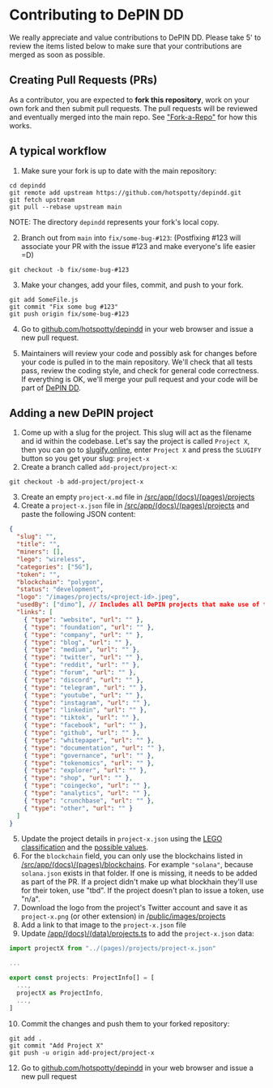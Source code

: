 # Contributing to DePIN DD

We really appreciate and value contributions to DePIN DD. Please take 5' to review the items listed below to make sure that your contributions are merged as soon as possible.

## Creating Pull Requests (PRs)

As a contributor, you are expected to **fork this repository**, work on your own fork and then submit pull requests. The pull requests will be reviewed and eventually merged into the main repo. See ["Fork-a-Repo"](https://help.github.com/articles/fork-a-repo/) for how this works.

## A typical workflow

1. Make sure your fork is up to date with the main repository:

```
cd depindd
git remote add upstream https://github.com/hotspotty/depindd.git
git fetch upstream
git pull --rebase upstream main
```

NOTE: The directory `depindd` represents your fork's local copy.

2. Branch out from `main` into `fix/some-bug-#123`:
   (Postfixing #123 will associate your PR with the issue #123 and make everyone's life easier =D)

```
git checkout -b fix/some-bug-#123
```

3. Make your changes, add your files, commit, and push to your fork.

```
git add SomeFile.js
git commit "Fix some bug #123"
git push origin fix/some-bug-#123
```

4. Go to [github.com/hotspotty/depindd](https://github.com/hotspotty/depindd) in your web browser and issue a new pull request.

5. Maintainers will review your code and possibly ask for changes before your code is pulled in to the main repository. We'll check that all tests pass, review the coding style, and check for general code correctness. If everything is OK, we'll merge your pull request and your code will be part of [DePIN DD](https://depindd.com).

## Adding a new DePIN project

1. Come up with a slug for the project. This slug will act as the filename and id within the codebase. Let's say the project is called `Project X`, then you can go to [slugify.online](https://slugify.online/), enter `Project X` and press the `SLUGIFY` button so you get your slug: `project-x`
2. Create a branch called `add-project/project-x`:

```shell
git checkout -b add-project/project-x
```

3. Create an empty `project-x.md` file in [/src/app/(docs)/(pages)/projects](</src/app/(docs)/(pages)/projects>)
4. Create a `project-x.json` file in [/src/app/(docs)/(pages)/projects](</src/app/(docs)/(pages)/projects>) and paste the following JSON content:

```json
{
  "slug": "",
  "title": "",
  "miners": [],
  "lego": "wireless",
  "categories": ["5G"],
  "token": "",
  "blockchain": "polygon",
  "status": "development",
  "logo": "/images/projects/<project-id>.jpeg",
  "usedBy": ["dimo"], // Includes all DePIN projects that make use of this project
  "links": [
    { "type": "website", "url": "" },
    { "type": "foundation", "url": "" },
    { "type": "company", "url": "" },
    { "type": "blog", "url": "" },
    { "type": "medium", "url": "" },
    { "type": "twitter", "url": "" },
    { "type": "reddit", "url": "" },
    { "type": "forum", "url": "" },
    { "type": "discord", "url": "" },
    { "type": "telegram", "url": "" },
    { "type": "youtube", "url": "" },
    { "type": "instagram", "url": "" },
    { "type": "linkedin", "url": "" },
    { "type": "tiktok", "url": "" },
    { "type": "facebook", "url": "" },
    { "type": "github", "url": "" },
    { "type": "whitepaper", "url": "" },
    { "type": "documentation", "url": "" },
    { "type": "governance", "url": "" },
    { "type": "tokenomics", "url": "" },
    { "type": "explorer", "url": "" },
    { "type": "shop", "url": "" },
    { "type": "coingecko", "url": "" },
    { "type": "analytics", "url": "" },
    { "type": "crunchbase", "url": "" },
    { "type": "other", "url": "" }
  ]
}
```

5. Update the project details in `project-x.json` using the [LEGO classification](https://depindd.com/about/depin-lego) and the [possible values](</src/app/(docs)/(data)/types.ts>).
6. For the `blockchain` field, you can only use the blockchains listed in [/src/app/(docs)/(pages)/blockchains](</src/app/(docs)/(pages)/blockchains>). For example `"solana"`, because `solana.json` exists in that folder. If one is missing, it needs to be added as part of the PR. If a project didn't make up what blockhain they'll use for their token, use "tbd". If the project doesn't plan to issue a token, use "n/a".
7. Download the logo from the project's Twitter account and save it as `project-x.png` (or other extension) in [/public/images/projects](/public/images/projects)
8. Add a link to that image to the `project-x.json` file
9. Update [/app/(docs)/(data)/projects.ts](</src/app/(docs)/(data)/projects.ts>) to add the `project-x.json` data:

```ts
import projectX from "../(pages)/projects/project-x.json"

...

export const projects: ProjectInfo[] = [
  ...,
  projectX as ProjectInfo,
  ...,
]
```

10. Commit the changes and push them to your forked repository:

```shell
git add .
git commit "Add Project X"
git push -u origin add-project/project-x
```

12. Go to [github.com/hotspotty/depindd](https://github.com/hotspotty/depindd) in your web browser and issue a new pull request
